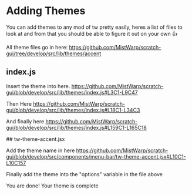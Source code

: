 # Adding Themes

You can add themes to any mod of tw pretty easily, heres a list of files to look at and from that you should be able to figure it out on your own 👍

All theme files go in here:
https://github.com/MistWarp/scratch-gui/tree/develop/src/lib/themes/accent

## index.js
Insert the theme into here.
https://github.com/MistWarp/scratch-gui/blob/develop/src/lib/themes/index.js#L3C1-L9C47

Then Here
https://github.com/MistWarp/scratch-gui/blob/develop/src/lib/themes/index.js#L18C1-L34C3

And finally here
https://github.com/MistWarp/scratch-gui/blob/develop/src/lib/themes/index.js#L159C1-L165C18

## tw-theme-accent.jsx

Add the theme name in here
https://github.com/MistWarp/scratch-gui/blob/develop/src/components/menu-bar/tw-theme-accent.jsx#L10C1-L10C157

Finally add the theme into the "options" variable in the file above

You are done! Your theme is complete
